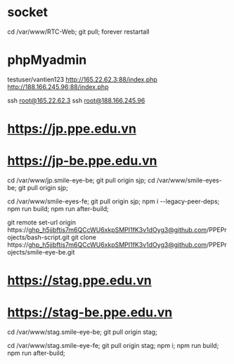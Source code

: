 # socket 
cd /var/www/RTC-Web; git pull; forever restartall
# phpMyadmin
testuser/vantien123
http://165.22.62.3:88/index.php
http://188.166.245.96:88/index.php

ssh root@165.22.62.3
ssh root@188.166.245.96

# https://jp.ppe.edu.vn
# https://jp-be.ppe.edu.vn

cd /var/www/jp.smile-eye-be; git pull origin sjp;
cd /var/www/smile-eyes-be; git pull origin sjp;

cd /var/www/smile-eyes-fe; git pull origin sjp; npm i --legacy-peer-deps; npm run build; npm run after-build;

git remote set-url origin https://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@github.com/PPEProjects/bash-script.git
git clone https://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@github.com/PPEProjects/smile-eye-be.git

# https://stag.ppe.edu.vn
# https://stag-be.ppe.edu.vn
cd /var/www/stag.smile-eye-be;
git pull origin stag;

cd /var/www/stag.smile-eye-fe;
git pull origin stag; npm i; npm run build; npm run after-build;
